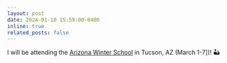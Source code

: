 ```yaml
---
layout: post
date: 2024-01-10 15:59:00-0400
inline: true
related_posts: false
---
```


I will be attending the [Arizona Winter School](https://swc-math.github.io) in Tucson, AZ (March 1-7])! 🏜️
